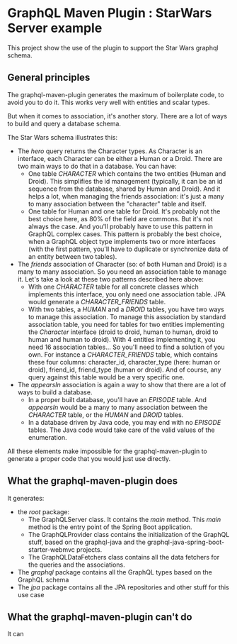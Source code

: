 # GraphQL Maven Plugin : StarWars Server example

This project show the use of the plugin to support the Star Wars graphql schema.

## General principles

The graphql-maven-plugin generates the maximum of boilerplate code, to avoid you to do it. This works very well with entities and scalar types.

But when it comes to association, it's another story. There are a lot of ways to build and query a database schema.

The Star Wars schema illustrates this:
* The _hero_ query returns the Character types. As Character is an interface, each Character can be either a Human or a Droid. There are two main ways to do that in a database. You can have:
    * One table _CHARACTER_ which contains the two entities (Human and Droid). This simplifies the id management (typically, it can be an id sequence from the database, shared by Human and Droid). And it helps a lot, when managing the friends association: it's just a many to many association between the "character" table and itself.
    * One table for Human and one table for Droid. It's probably not the best choice here, as 80% of the field are commons. But it's not always the case. And you'll probably have to use this pattern in GraphQL complex cases. This pattern is probably the best choice, when a GraphQL object type implements two or more interfaces (with the first pattern, you'll have to duplicate or synchronize data of an entity between two tables).
* The _friends_ association of Character (so: of both Human and Droid) is a many to many association. So you need an association table to manage it. Let's take a look at these two patterns described here above:
    * With one _CHARACTER_ table for all concrete classes which implements this interface, you only need one association table. JPA would generate a _CHARACTER_FRIENDS_ table.
    * With two tables, a _HUMAN_ and a _DROID_ tables, you have two ways to manage this association. To manage this association by standard association table, you need for tables for two entities implementing the _Character_ interface (droid to droid, human to human, droid to human and human to droid). With 4 entities implementing it, you need 16 association tables... So you'll need to find a solution of you own. For instance a _CHARACTER_FRIENDS_ table, which contains these four columns: character_id, character_type (here: human or droid), friend_id, friend_type (human or droid). And of course, any query against this table would be a very specific one.
* The _appearsIn_ association is again a way to show that there are a lot of ways to build a database.
    * In a proper built database, you'll have an _EPISODE_ table. And _appearsIn_ would be a many to many association between the _CHARACTER_ table, or the _HUMAN_ and _DROID_ tables.
    * In a database driven by Java code, you may end with no _EPISODE_ tables. The Java code would take care of the valid values of the enumeration.

All these elements make impossible for the graphql-maven-plugin to generate a proper code that you would just use directly.

## What the graphql-maven-plugin does

It generates:
* the _root_ package:
     * The GraphQLServer class. It contains the _main_ method. This _main_ method is the entry point of the Spring Boot application.
    * The GraphQLProvider class contains the initialization of the GraphQL stuff, based on the graphql-java and the graphql-java-spring-boot-starter-webmvc projects.
    * The GraphQLDataFetchers class contains all the data fetchers for the queries and the associations.   
* The _graphql_ package contains all the GraphQL types based on the GraphQL schema
* The _jpa_ package contains all the JPA repositories and other stuff for this use case


## What the graphql-maven-plugin can't do

It can